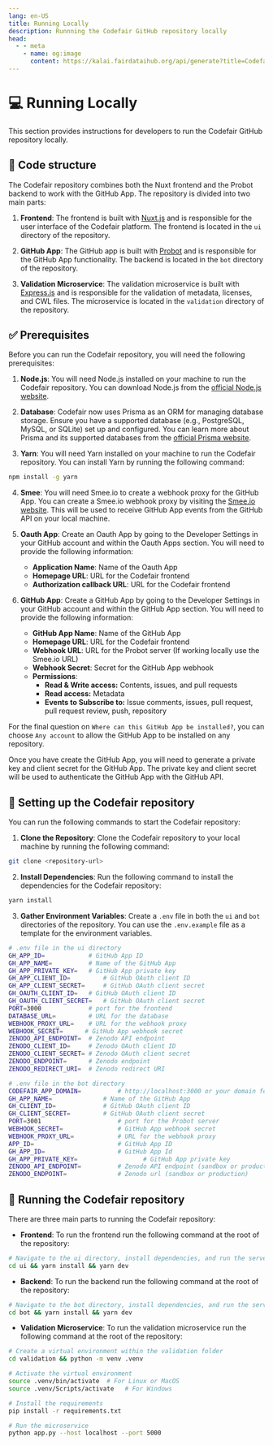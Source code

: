 ```yaml
---
lang: en-US
title: Running Locally
description: Runnning the Codefair GitHub repository locally
head:
  - - meta
    - name: og:image
      content: https://kalai.fairdataihub.org/api/generate?title=Codefair%20Documentation&description=Running%20the%20GitHub%20Repository&app=codefair&org=fairdataihub
---
```


# :computer: Running Locally

This section provides instructions for developers to run the Codefair GitHub repository locally.

## :file_folder: Code structure

The Codefair repository combines both the Nuxt frontend and the Probot backend to work with the GitHub App. The repository is divided into two main parts:

1. **Frontend**: The frontend is built with [Nuxt.js](https://nuxt.com/) and is responsible for the user interface of the Codefair platform. The frontend is located in the `ui` directory of the repository.

2. **GitHub App**: The GitHub app is built with [Probot](https://probot.github.io/docs/README/) and is responsible for the GitHub App functionality. The backend is located in the `bot` directory of the repository.

3. **Validation Microservice**: The validation microservice is built with [Express.js](https://expressjs.com/) and is responsible for the validation of metadata, licenses, and CWL files. The microservice is located in the `validation` directory of the repository.

## :white_check_mark: Prerequisites

Before you can run the Codefair repository, you will need the following prerequisites:

1. **Node.js**: You will need Node.js installed on your machine to run the Codefair repository. You can download Node.js from the [official Node.js website](https://nodejs.org/).

2. **Database**: Codefair now uses Prisma as an ORM for managing database storage. Ensure you have a supported database (e.g., PostgreSQL, MySQL, or SQLite) set up and configured. You can learn more about Prisma and its supported databases from the [official Prisma website](https://www.prisma.io/).

3. **Yarn**: You will need Yarn installed on your machine to run the Codefair repository. You can install Yarn by running the following command:

```bash
npm install -g yarn
```

4. **Smee**: You will need Smee.io to create a webhook proxy for the GitHub App. You can create a Smee.io webhook proxy by visiting the [Smee.io website](https://smee.io/). This will be used to receive GitHub App events from the GitHub API on your local machine.

5. **Oauth App**: Create an Oauth App by going to the Developer Settings in your GitHub account and within the Oauth Apps section. You will need to provide the following information:

   - **Application Name**: Name of the Oauth App
   - **Homepage URL**: URL for the Codefair frontend
   - **Authorization callback URL**: URL for the Codefair frontend

6. **GitHub App**: Create a GitHub App by going to the Developer Settings in your GitHub account and within the GitHub App section. You will need to provide the following information:

   - **GitHub App Name**: Name of the GitHub App
   - **Homepage URL**: URL for the Codefair frontend
   - **Webhook URL**: URL for the Probot server (If working locally use the Smee.io URL)
   - **Webhook Secret**: Secret for the GitHub App webhook
   - **Permissions**:
     - **Read & Write access:** Contents, issues, and pull requests
     - **Read access:** Metadata
     - **Events to Subscribe to:** Issue comments, issues, pull request, pull request review, push, repository

For the final question on `Where can this GitHub App be installed?`, you can choose `Any account` to allow the GitHub App to be installed on any repository.

Once you have create the GitHub App, you will need to generate a private key and client secret for the GitHub App. The private key and client secret will be used to authenticate the GitHub App with the GitHub API.

## :wrench: Setting up the Codefair repository

You can run the following commands to start the Codefair repository:

1. **Clone the Repository**: Clone the Codefair repository to your local machine by running the following command:

```bash
git clone <repository-url>
```

2. **Install Dependencies**: Run the following command to install the dependencies for the Codefair repository:

```bash
yarn install
```

3. **Gather Environment Variables**: Create a `.env` file in both the `ui` and `bot` directories of the repository. You can use the `.env.example` file as a template for the environment variables.

```bash
# .env file in the ui directory
GH_APP_ID=            # GitHub App ID
GH_APP_NAME=          # Name of the GitHub App
GH_APP_PRIVATE_KEY=   # GitHub App private key
GH_APP_CLIENT_ID=         # GitHub OAuth client ID
GH_APP_CLIENT_SECRET=     # GitHub OAuth client secret
GH_OAUTH_CLIENT_ID=   # GitHub OAuth client ID
GH_OAUTH_CLIENT_SECRET=   # GitHub OAuth client secret
PORT=3000             # port for the frontend
DATABASE_URL=         # URL for the database
WEBHOOK_PROXY_URL=    # URL for the webhook proxy
WEBHOOK_SECRET=      # GitHub App webhook secret
ZENODO_API_ENDPOINT=  # Zenodo API endpoint
ZENODO_CLIENT_ID=     # Zenodo OAuth client ID
ZENODO_CLIENT_SECRET= # Zenodo OAuth client secret
ZENODO_ENDPOINT=      # Zenodo endpoint
ZENODO_REDIRECT_URI=  # Zenodo redirect URI
```

```bash
# .env file in the bot directory
CODEFAIR_APP_DOMAIN=          # http://localhost:3000 or your domain for the frontend
GH_APP_NAME=              # Name of the GitHub App
GH_CLIENT_ID=             # GitHub OAuth client ID
GH_CLIENT_SECRET=         # GitHub OAuth client secret
PORT=3001                     # port for the Probot server
WEBHOOK_SECRET=               # GitHub App webhook secret
WEBHOOK_PROXY_URL=            # URL for the webhook proxy
APP_ID=                       # GitHub App ID
GH_APP_ID=                    # GitHub App Id
GH_APP_PRIVATE_KEY=                  # GitHub App private key
ZENODO_API_ENDPOINT=          # Zenodo API endpoint (sandbox or production)
ZENODO_ENDPOINT=              # Zenodo url (sandbox or production)
```

## :running: Running the Codefair repository

There are three main parts to running the Codefair repository:

- **Frontend**: To run the frontend run the following command at the root of the repository:

```bash
# Navigate to the ui directory, install dependencies, and run the server
cd ui && yarn install && yarn dev
```

- **Backend**: To run the backend run the following command at the root of the repository:

```bash
# Navigate to the bot directory, install dependencies, and run the server
cd bot && yarn install && yarn dev
```

- **Validation Microservice**: To run the validation microservice run the following command at the root of the repository:

```bash
# Create a virtual environment within the validation folder
cd validation && python -m venv .venv

# Activate the virtual environment
source .venv/bin/activate  # For Linux or MacOS
source .venv/Scripts/activate   # For Windows

# Install the requirements
pip install -r requirements.txt

# Run the microservice
python app.py --host localhost --port 5000
```
